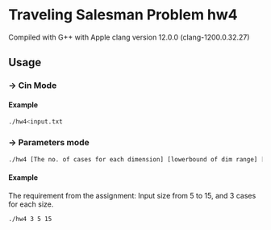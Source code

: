 # Traveling Salesman Problem hw4

Compiled with G++ with Apple clang version 12.0.0 (clang-1200.0.32.27)

## Usage
### -> Cin Mode
#### Example
```bash
./hw4<input.txt
```

### -> Parameters mode
```bash
./hw4 [The no. of cases for each dimension] [lowerbound of dim range] [upper bound of dim range]
```

#### Example

The requirement from the assignment: 
Input size from 5 to 15, and 3 cases for each size.

```bash
./hw4 3 5 15
```

